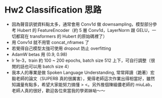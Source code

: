 # Hw2 Classification 思路
- 因為聲音訊號資料點太多，通常會用 Conv1d 做 downsampling，模型部分參考 Hubert 的 FeatureEncoder（約 5 層 Conv1d，LayerNorm 跟 GELU，一切都寫在 transformers 的 Hubert 的原始碼裡了）
- 用 Conv1d 就不用管 concat_nframes 了
- 若覺得自己模型太強可使用 dropout 防止 overfitting
- AdamW betas 用 (0.9, 0.98)
- lr 1e-3，train 約 100 ~ 200 epochs, batch size 512 上下，可自行調整（很閒的話也可以用 batch size 4）
- 我本人的專業是做 Spoken Language Understanding, 常常拜讀（跪著）宏毅老師的論文（SUPERB 真的很厲害），覺得老師這次作業出得相當好，雖然知識量有點多，希望大家能努力搞懂 > <。另外推個陳縕儂老師的 miuLab，老師人真的很好，歡迎各位來當我的學弟妹呦～～
